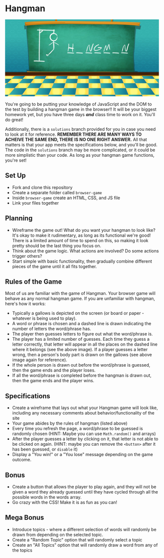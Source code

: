 # Hangman
<p align="center"><img src="hangman_banner.png"></p>

You're going to be putting your knowledge of JavaScript and the DOM to the test by building a hangman game in the browser!! It will be your biggest homework yet, but you have three days ***and*** class time to work on it. You'll do great!

Additionally, there is a `solutions` branch provided for you in case you need to look at it for reference. **REMEMBER THERE ARE MANY WAYS TO ACHEIVE THE SAME END, THERE IS NO ONE RIGHT ANSWER.** All that matters is that your app meets the specifications below, and you'll be good. The code in the `solutions` branch may be more complicated, or it could be more simplistic than your code. As long as your hangman game functions, you're set!


## Set Up
- Fork and clone this repository
- Create a separate folder called `browser-game`
- Inside `browser-game` create an HTML, CSS, and JS file
- Link your files together


## Planning
- Wireframe the game out! What do you want your hangman to look like? It's okay to make it rudimentary, as long as its functional we're good! There is a limited amount of time to spend on this, so making it look pretty should be the last thing you focus on.
- Think about the game logic. What actions are involved? Do some actions trigger others?
- Start simple with basic functionality, then gradually combine different pieces of the game until it all fits together.


## Rules of the Game
Most of us are familiar with the game of Hangman. Your browser game will behave as any normal hangman game. If you are unfamiliar with hangman, here's how it works:

- Typically a gallows is depicted on the screen (or board or paper - whatever is being used to play).
- A word or phrase is chosen and a dashed line is drawn indicating the number of letters the word/phrase has.
- The player then guesses letters to figure out what the word/phrase is. 
- The player has a limited number of guesses. Each time they guess a letter correctly, that letter will appear in all the places on the dashed line where it belongs (see the above image). If a player guesses a letter wrong, then a person's body part is drawn on the gallows (see above image again for reference).
- If the whole person is drawn out before the word/phrase is guessed, then the game ends and the player loses.
- If all the word/phrase is completed before the hangman is drawn out, then the game ends and the player wins.


## Specifications
- Create a wireframe that lays out what your Hangman game will look like, including any necessary comments about behavior/functionality of the site
- Your game abides by the rules of hangman (listed above)
- Every time you refresh the page, a word/phrase to be guessed is randomly chosen (HINT: Maybe you can use `Math.random()` and arrays)
- After the player guesses a letter by clicking on it, that letter is not able to be clicked on again. (HINT: maybe you can remove the `<button>` after it has been guessed, or `disable` it)
- Display a "You win!" or a "You lose" message depending on the game outcome.


## Bonus
- Create a button that allows the player to play again, and they will not be given a word they already guessed until they have cycled through all the possible words in the words array.
- Go crazy with the CSS! Make it is as fun as you can!


## Mega Bonus
- Introduce topics - where a different selection of words will randomly be drawn from depending on the selected topic. 
- Create a "Random Topic" option that will randomly select a topic
- Create an "All Topics" option that will randomly draw a word from any of the topics
